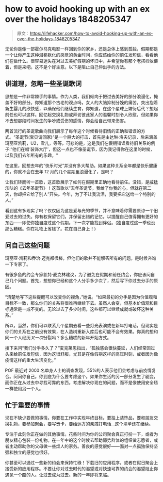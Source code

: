 # how to avoid hooking up with an ex over the holidays 1848205347

> 原文：<https://lifehacker.com/how-to-avoid-hooking-up-with-an-ex-over-the-holidays-1848205347>

无论你是像一部霍尔马克电影一样回到你的家乡，还是总体上感到孤独，假期都是一个让你产生这种潜移默化的感觉的黄金时间，你应该给你的前任发短信，看看他们在做什么。很容易迷失在对过去美好假期的怀旧中，并希望你有那个老搭档依偎着，但是来吧。这不是个好主意。以下是阻止自己伸出手的方法。



## **讲道理，忽略一些圣诞歌词**

思想是一件非常棘手的事情。作为人类，我们倾向于把过去美好的部分浪漫化，掩盖不好的部分。你知道那个古老的观点吗，女人的大脑抑制分娩的痛苦，突出抱着新生婴儿的欣快感，以确保他们继续生育，你知道，在这个星球上繁衍后代？想起前任也可以这样。回忆起交换礼物或拜访彼此家人的温馨时刻令人欣慰，但如果你不去想那段时间发生的争吵或受伤的感情，你会给自己带来伤害。

两首流行的圣诞歌曲向我们展示了每年这个时候看待旧情的正确和错误的方式。“圣诞节(宝贝请回家)”是一个巨大的打击，首先是由达琳·洛夫记录，后来涵盖玛丽亚凯莉，U2，雪儿，等等。可悲的是，这是我们在假期错误看待旧关系的例子:“他们在唱‘装饰大厅’，但这一点也不像圣诞节，因为我记得你在这里的时候，以及我们去年所有的乐趣。"

在这里，回想去年的“快乐时光”并没有多大帮助。如果这种关系全年都是快乐健康的，你就不会在去年 12 月的几个星期里浪漫化了，是吗？

让我们转而听一首歌，这首歌展示了如何在假期里正确地看待前任。没错，是威猛乐队的《去年圣诞节》！这首歌以“去年圣诞节，我给了你我的心，但就在第二天，你却把它给了别人”开头。今年，为了不让我流泪，我要把它送给一个特别的人。”



看到这有多现实了吗？仅仅因为这是爱与光的季节，并不意味着你需要原谅一个旧爱过去的过失。你有权保留它们，并保留出错的记忆，以提醒自己值得拥有更好的东西——即使你独自度过这个假期，下一次才能找到伴侣。(独自度过这一季也没那么糟糕。你在礼物上省钱了。花在自己身上！)

## **问自己这些问题**

玛丽亚·凯莉和乔治·迈克都很棒，但他们的歌并不能解答所有的问题。是时候咨询一下专家了。

有很多鱼的约会专家凯特·麦克林建议，为了避免在假期和前任约会，你应该问自己几个问题。首先，想想你已经和这个人分手多少次了，然后写下你过去分手的原因。



“清楚地写下这些提醒可以改变你的视角，”她说。“如果最初的分手是因为价值观和目标不一致，那么你们的关系将很难再继续下去。虽然人会变，但基本价值观和目标通常是一成不变的。无论过去了多少时间，这些都可以继续成就或破坏这种关系。”

所以，当然，你们可以联系几个星期去看一些灯光表演或在新年打电话，但现实是你们的关系在之前没有效果，在人造树重新入库后也可能不会有效果。你真的想和同一个人经历*又一次*分裂吗？多么糟糕的新年开始方式。

接下来问“我们分手多久了？”麦克莱恩指出，“孤独感会很快蔓延，人们经常回过头来给前任发短信，因为这很舒服，尤其是在像假期这样的高压时刻，或者因为像疫情这样的重大生活变化。”

POF 最近对 2000 名单身人士的调查发现，55%的人表示他们会考虑与前疫情复合。问问你自己，你到底为什么要考虑这个。如果你生活的另一部分发生了剧变，而你正在从过去中寻找可靠的东西，考虑解决你现在的问题，而不是像使用安全毯一样使用另一个人。



## **忙于重要的事情**

现在不缺少要做的事情。你要在工作中实现年终目标，要挂上装饰品，要和朋友交换礼物，要参加聚会，要写贺卡，要给远方的亲戚打电话...这个清单还在继续。

专注于此刻你正在做的其他事情。花些时间为你的公司聚会真正打扮一下，或者为朋友精心包装一份礼物。在一年中的这个时候去帮助弱势群体的组织做志愿者，或者主动帮助你的父母做一些烦人的家务。善良的感觉很好——面对一点孤独保持坚强和独立的感觉也很好。

你甚至可以通过一些新的约会来保持忙碌！下载旧的应用程序，或者在假日聚会上接受新的应用程序。不要让你对过去时代的渴望或对快速可靠的约会的渴望阻止你遇见一个酷的人。让过去成为过去。新的一年即将来临。